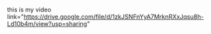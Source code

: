 this is my video link="https://drive.google.com/file/d/1zkJSNFnYyA7MrknRXxJqsu8h-Ld10b4m/view?usp=sharing"

